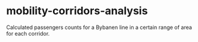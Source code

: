 # mobility-corridors-analysis
Calculated passengers counts for a Bybanen line in a certain range of area for each corridor.
